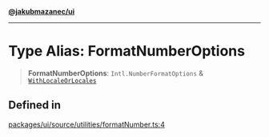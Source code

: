 [**@jakubmazanec/ui**](../README.md)

---

# Type Alias: FormatNumberOptions

> **FormatNumberOptions**: `Intl.NumberFormatOptions` &
> [`WithLocaleOrLocales`](WithLocaleOrLocales.md)

## Defined in

[packages/ui/source/utilities/formatNumber.ts:4](https://github.com/jakubmazanec/tools/blob/a4967209f10f2b04ade958bd873ac46f1290cee7/packages/ui/source/utilities/formatNumber.ts#L4)
